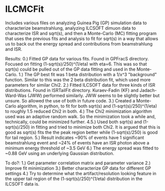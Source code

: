 # ILCMCFit
Includes various files on analyzing Guinea Pig (GP) simulation data to characterize beamstrahlung, analyzing ILCSOFT dimuon data to characterize ISR and sqrt(s), and then a Monte-Carlo (MC) fitting program that uses the previous fits and analysis to fit for sqrt(s) in a way that allows us to back out the energy spread and contributions from beamstrahlung and ISR.

Results:
0.) Fitted GP data for various fits. Found in GPFracS directory. Focused on fitting (1-sqrt(s)/250)^(1/eta) with eta=6. This was so that sqrt(s) could be pulled out of the GP data fitting and used in the Monte-Carlo. 
1.) The GP best fit was 1 beta distribution with a 1/x^3 "background" function. Similar to this was the 2 beta distribution fit, which used more parameters for similar Chi2.
2.) Fitted ILCSOFT data for three kinds of ISR distributions. Found in ISRTailFit directory. Kuraev-Fadin (KF) and Jadach-Ward-Was (JWW) performed similarly. JWW seems to be slightly better but unsure. So allowed the use of both in future code.
3.) Created a Monte-Carlo algorithm, in python, to fit for both sqrt(s) and (1-sqrt(s)/250)^(1/eta) to roughly 1.5 reduced Chi2 in both.
4.) The Chi2 minimization algorithm used was an adaptive random walk. So the minimization took a while and, technically, could be minimized further.
4.5.) Used both sqrt(s) and (1-sqrt(s)/250) in fitting and tried to minimize both Chi2. It is argued that this is good as sqrt(s) fits the the peak region better while (1-sqrt(s)/250) is good for tail region.
5.) Result indicates ~90% of events have 1 significant beamstrahlung event and ~24% of events have an ISR photon above a minimum energy threshold of ~3.5 GeV
6.) The energy spread was fitted to ~0.88 GeV using an underlying Gaussian distribution.

To do?:
1.) Get parameter correlation matrix and parameter variance
2.) Improve fit minimization
3.) Better characterize GP data for different GP settings
4.) Try to determine what the artifact/resolution looking feature in the upper tail region of the (1-sqrt(s)/250)^(1/eta) distribution in the ILCSOFT data is.
